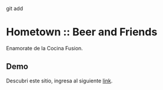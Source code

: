 git add
# Hometown :: Beer and Friends

Enamorate de la Cocina Fusion. 

## Demo

Descubri este sitio, ingresa al siguiente [link](https://bettyjaureguiberry.github.io/Hometown/).